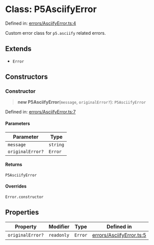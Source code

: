 # Class: P5AsciifyError

Defined in: [errors/AsciifyError.ts:4](https://github.com/humanbydefinition/p5.asciify/blob/4c47e97c89b667f4fc3e388c4030c24c198a641c/src/lib/errors/AsciifyError.ts#L4)

Custom error class for `p5.asciify` related errors.

## Extends

- `Error`

## Constructors

### Constructor

> **new P5AsciifyError**(`message`, `originalError?`): `P5AsciifyError`

Defined in: [errors/AsciifyError.ts:7](https://github.com/humanbydefinition/p5.asciify/blob/4c47e97c89b667f4fc3e388c4030c24c198a641c/src/lib/errors/AsciifyError.ts#L7)

#### Parameters

| Parameter        | Type     |
| ---------------- | -------- |
| `message`        | `string` |
| `originalError?` | `Error`  |

#### Returns

`P5AsciifyError`

#### Overrides

`Error.constructor`

## Properties

| Property                                    | Modifier   | Type    | Defined in                                                                                                                                                  |
| ------------------------------------------- | ---------- | ------- | ----------------------------------------------------------------------------------------------------------------------------------------------------------- |
| <a id="originalerror"></a> `originalError?` | `readonly` | `Error` | [errors/AsciifyError.ts:5](https://github.com/humanbydefinition/p5.asciify/blob/4c47e97c89b667f4fc3e388c4030c24c198a641c/src/lib/errors/AsciifyError.ts#L5) |
